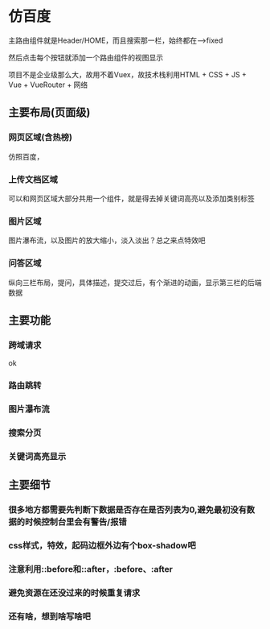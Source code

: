 # 仿百度

主路由组件就是Header/HOME，而且搜索那一栏，始终都在-->fixed

然后点击每个按钮就添加一个路由组件的视图显示

项目不是企业级那么大，故用不着Vuex，故技术栈利用HTML + CSS + JS + Vue + VueRouter + 网络

## 主要布局(页面级)

### 网页区域(含热榜)

仿照百度，

### 上传文档区域

可以和网页区域大部分共用一个组件，就是得去掉关键词高亮以及添加类别标签

### 图片区域

图片瀑布流，以及图片的放大缩小，淡入淡出？总之来点特效吧

### 问答区域

纵向三栏布局，提问，具体描述，提交过后，有个渐进的动画，显示第三栏的后端数据


## 主要功能

### 跨域请求
ok

### 路由跳转

### 图片瀑布流

### 搜索分页

### 关键词高亮显示


## 主要细节

### 很多地方都需要先判断下数据是否存在是否列表为0,避免最初没有数据的时候控制台里会有警告/报错

### css样式，特效，起码边框外边有个box-shadow吧

### 注意利用::before和::after，:before、:after

### 避免资源在还没过来的时候重复请求

### 还有啥，想到啥写啥吧

